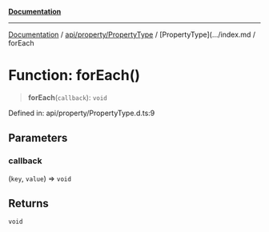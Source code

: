 [**Documentation**](../../../../../../index.md)

***

[Documentation](../../../../../../index.md) / [api/property/PropertyType](../../../index.md) / [PropertyType](.../index.md / forEach

# Function: forEach()

> **forEach**(`callback`): `void`

Defined in: api/property/PropertyType.d.ts:9

## Parameters

### callback

(`key`, `value`) => `void`

## Returns

`void`
